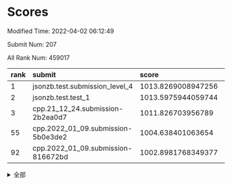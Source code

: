 # Scores

Modified Time: 2022-04-02 06:12:49

Submit Num: 207

All Rank Num: 459017

| rank |               submit               |       score        |       sigma        | pk_num |
| :--- | :--------------------------------- | :----------------- | :----------------- | :----- |
| 1    | jsonzb.test.submission_level_4     | 1013.8269008947256 | 0.8389372710994681 | 8876   |
| 2    | jsonzb.test.test_1                 | 1013.5975944059744 | 0.8289447914708239 | 8872   |
| 3    | cpp.21_12_24.submission-2b2ea0d7   | 1011.826703956789  | 0.7782453262369045 | 8871   |
| 55   | cpp.2022_01_09.submission-5b0e3de2 | 1004.638401063654  | 0.724600183371971  | 8871   |
| 92   | cpp.2022_01_09.submission-816672bd | 1002.8981768349377 | 0.717436586693168  | 8869   |


<details>
<summary>全部</summary>

| rank |                 submit                 |       score        |       sigma        | pk_num |
| :--- | :------------------------------------- | :----------------- | :----------------- | :----- |
| 1    | jsonzb.test.submission_level_4         | 1013.8269008947256 | 0.8389372710994681 | 8876   |
| 2    | jsonzb.test.test_1                     | 1013.5975944059744 | 0.8289447914708239 | 8872   |
| 3    | cpp.21_12_24.submission-2b2ea0d7       | 1011.826703956789  | 0.7782453262369045 | 8871   |
| 4    | gobigger.level_3.submission_level_3_13 | 1011.4921534076674 | 0.7611546655735673 | 8864   |
| 5    | gobigger.level_3.submission_level_3_39 | 1011.3781377615414 | 0.7898991619838298 | 8869   |
| 6    | gobigger.level_3.submission_level_3_9  | 1011.3025268526185 | 0.7926358299044649 | 8865   |
| 7    | gobigger.level_3.submission_level_3_37 | 1011.1263037009464 | 0.7860301667589261 | 8872   |
| 8    | gobigger.level_3.submission_level_3_31 | 1011.0090982202654 | 0.7634319821360217 | 8875   |
| 9    | gobigger.level_3.submission_level_3_19 | 1010.9449105404395 | 0.7783049552658495 | 8867   |
| 10   | gobigger.level_3.submission_level_3_26 | 1010.8484026943241 | 0.7993217492654001 | 8871   |
| 11   | gobigger.level_3.submission_level_3_16 | 1010.8082401193233 | 0.7804713164286825 | 8868   |
| 12   | gobigger.level_3.submission_level_3_34 | 1010.7986810729898 | 0.7563123213671601 | 8870   |
| 13   | gobigger.level_3.submission_level_3_46 | 1010.7473892292436 | 0.7573504914777128 | 8865   |
| 14   | gobigger.level_3.submission_level_3_1  | 1010.5702777521728 | 0.7821515866155546 | 8868   |
| 15   | gobigger.level_3.submission_level_3_48 | 1010.5638278963606 | 0.7641448758838145 | 8871   |
| 16   | gobigger.level_3.submission_level_3_45 | 1010.49808594723   | 0.7523713679863071 | 8872   |
| 17   | gobigger.level_3.submission_level_3_23 | 1010.476442066195  | 0.7620839473079274 | 8869   |
| 18   | gobigger.level_3.submission_level_3_7  | 1010.4004160311662 | 0.7684910319908721 | 8871   |
| 19   | gobigger.level_3.submission_level_3_10 | 1010.3730112988735 | 0.740721716956863  | 8871   |
| 20   | gobigger.level_3.submission_level_3_47 | 1010.3511613382675 | 0.7725374245200235 | 8873   |
| 21   | gobigger.level_3.submission_level_3_20 | 1010.3398981126974 | 0.7578483280421247 | 8867   |
| 22   | gobigger.level_3.submission_level_3_24 | 1010.2855841621049 | 0.7523603650927697 | 8865   |
| 23   | gobigger.level_3.submission_level_3_36 | 1010.267817161673  | 0.7728056379911897 | 8868   |
| 24   | gobigger.level_3.submission_level_3_15 | 1010.014240327989  | 0.7585925127029579 | 8879   |
| 25   | gobigger.level_3.submission_level_3_41 | 1009.9810844797161 | 0.7617760437808829 | 8870   |
| 26   | gobigger.level_3.submission_level_3_44 | 1009.9745735066206 | 0.764856130332312  | 8865   |
| 27   | gobigger.level_3.submission_level_3_2  | 1009.9614293607801 | 0.7578233422447157 | 8874   |
| 28   | gobigger.level_3.submission_level_3_40 | 1009.9366860441314 | 0.7528086283800605 | 8873   |
| 29   | gobigger.level_3.submission_level_3_35 | 1009.8617927148296 | 0.7527884351777154 | 8867   |
| 30   | gobigger.level_3.submission_level_3_5  | 1009.8340006750415 | 0.7604110458991113 | 8868   |
| 31   | gobigger.level_3.submission_level_3_8  | 1009.8216391349536 | 0.7566982358169226 | 8871   |
| 32   | gobigger.level_3.submission_level_3_38 | 1009.7902744518335 | 0.7622536891782181 | 8867   |
| 33   | gobigger.level_3.submission_level_3_3  | 1009.789157636598  | 0.7409393392900013 | 8871   |
| 34   | gobigger.level_3.submission_level_3_42 | 1009.5472451283839 | 0.7589002696939603 | 8867   |
| 35   | gobigger.level_3.submission_level_3_25 | 1009.5378656145903 | 0.7411960291200184 | 8871   |
| 36   | gobigger.level_3.submission_level_3_33 | 1009.5316890722853 | 0.7470805707748831 | 8869   |
| 37   | gobigger.level_3.submission_level_3_0  | 1009.4955970326818 | 0.7636438690440309 | 8871   |
| 38   | gobigger.level_3.submission_level_3_18 | 1009.4733541483623 | 0.7426643369038597 | 8866   |
| 39   | gobigger.level_3.submission_level_3_17 | 1009.419971501174  | 0.7306239778223733 | 8867   |
| 40   | gobigger.level_3.submission_level_3_49 | 1009.4126719353682 | 0.8077434007966718 | 8864   |
| 41   | gobigger.level_3.submission_level_3_27 | 1009.3855585092547 | 0.7598519178089939 | 8871   |
| 42   | gobigger.level_3.submission_level_3_14 | 1009.3258745508139 | 0.758423373393797  | 8873   |
| 43   | gobigger.level_3.submission_level_3_28 | 1009.2252786540714 | 0.7464585585826644 | 8867   |
| 44   | gobigger.level_3.submission_level_3_6  | 1009.2151897940219 | 0.7404060980193058 | 8870   |
| 45   | gobigger.level_3.submission_level_3_43 | 1009.1229980492435 | 0.7455121816032063 | 8871   |
| 46   | gobigger.level_3.submission_level_3_32 | 1009.0768722083108 | 0.7405281439298572 | 8872   |
| 47   | gobigger.level_3.submission_level_3_4  | 1009.0047199069559 | 0.7330626858615036 | 8865   |
| 48   | gobigger.level_3.submission_level_3_29 | 1008.9646179122611 | 0.7311050209561332 | 8872   |
| 49   | gobigger.level_3.submission_level_3_11 | 1008.7159738340694 | 0.7454674783435185 | 8870   |
| 50   | gobigger.level_3.submission_level_3_12 | 1008.7134320123375 | 0.759551568295862  | 8865   |
| 51   | gobigger.level_3.submission_level_3_21 | 1008.6940088870624 | 0.7445248153023301 | 8874   |
| 52   | gobigger.level_3.submission_level_3_22 | 1008.3411727131462 | 0.7455548182215822 | 8874   |
| 53   | gobigger.level_3.submission_level_3_30 | 1008.1839017865574 | 0.7138000297851775 | 8870   |
| 54   | gobigger.level_1.submission_level_1_36 | 1005.1892803545832 | 0.7277126835891864 | 8867   |
| 55   | cpp.2022_01_09.submission-5b0e3de2     | 1004.638401063654  | 0.724600183371971  | 8871   |
| 56   | gobigger.level_1.submission_level_1_28 | 1004.3864792423133 | 0.7276294322229184 | 8872   |
| 57   | gobigger.level_1.submission_level_1_40 | 1004.3552646481036 | 0.7210236852337111 | 8867   |
| 58   | gobigger.level_1.submission_level_1_0  | 1004.215858240726  | 0.7314466764496442 | 8866   |
| 59   | gobigger.level_1.submission_level_1_35 | 1004.147428785237  | 0.7122851225382143 | 8873   |
| 60   | gobigger.level_1.submission_level_1_18 | 1004.1071775598256 | 0.7205776314131886 | 8868   |
| 61   | gobigger.level_1.submission_level_1_32 | 1004.1066825605105 | 0.7168993891127426 | 8868   |
| 62   | gobigger.level_1.submission_level_1_7  | 1004.0795626210236 | 0.7315916686376619 | 8871   |
| 63   | gobigger.level_1.submission_level_1_6  | 1004.0646415490933 | 0.7164728138515252 | 8873   |
| 64   | gobigger.level_1.submission_level_1_49 | 1004.0635804785247 | 0.7220344768850814 | 8873   |
| 65   | gobigger.level_1.submission_level_1_10 | 1004.0346471609666 | 0.7136619357461443 | 8873   |
| 66   | gobigger.level_1.submission_level_1_9  | 1004.0027252936031 | 0.731539188040227  | 8873   |
| 67   | gobigger.level_1.submission_level_1_44 | 1004.0014354939742 | 0.7208564929688254 | 8867   |
| 68   | gobigger.level_1.submission_level_1_17 | 1003.8389896770909 | 0.7149638629648721 | 8872   |
| 69   | gobigger.level_1.submission_level_1_47 | 1003.8064880781163 | 0.7173667264499475 | 8864   |
| 70   | gobigger.level_1.submission_level_1_37 | 1003.8037836766478 | 0.7158069781108616 | 8874   |
| 71   | gobigger.level_1.submission_level_1_46 | 1003.7931690688238 | 0.711286365411788  | 8866   |
| 72   | gobigger.level_1.submission_level_1_41 | 1003.7906175534591 | 0.724040808356966  | 8871   |
| 73   | gobigger.level_1.submission_level_1_23 | 1003.790175205064  | 0.7145337908902503 | 8872   |
| 74   | gobigger.level_1.submission_level_1_34 | 1003.7342638310163 | 0.7194458707546443 | 8868   |
| 75   | gobigger.level_1.submission_level_1_1  | 1003.6989029117083 | 0.7155245187362588 | 8871   |
| 76   | gobigger.level_1.submission_level_1_20 | 1003.6367089069466 | 0.7143985345633437 | 8875   |
| 77   | gobigger.level_1.submission_level_1_30 | 1003.6237685662811 | 0.714611208596678  | 8869   |
| 78   | gobigger.level_1.submission_level_1_15 | 1003.6022038713267 | 0.7244250809801167 | 8871   |
| 79   | gobigger.level_1.submission_level_1_43 | 1003.5896954634167 | 0.7083175834447228 | 8868   |
| 80   | gobigger.level_1.submission_level_1_5  | 1003.516209921112  | 0.7143893160728958 | 8864   |
| 81   | gobigger.level_1.submission_level_1_29 | 1003.4459549924933 | 0.7227759315667394 | 8872   |
| 82   | gobigger.level_1.submission_level_1_11 | 1003.4262791727838 | 0.7224187630676033 | 8870   |
| 83   | gobigger.level_1.submission_level_1_26 | 1003.3580046898803 | 0.7242419266254959 | 8868   |
| 84   | gobigger.level_1.submission_level_1_38 | 1003.3442830308538 | 0.73067457233214   | 8871   |
| 85   | gobigger.level_1.submission_level_1_14 | 1003.2768922206913 | 0.7219039308818177 | 8874   |
| 86   | gobigger.level_1.submission_level_1_45 | 1003.2477477850094 | 0.7210568179175347 | 8873   |
| 87   | gobigger.level_1.submission_level_1_2  | 1003.2445751303533 | 0.7174426381412475 | 8873   |
| 88   | gobigger.level_1.submission_level_1_39 | 1003.2415419968711 | 0.7248355488638104 | 8865   |
| 89   | gobigger.level_1.submission_level_1_16 | 1003.0933963984863 | 0.7074775549763253 | 8869   |
| 90   | gobigger.level_1.submission_level_1_22 | 1002.955458362913  | 0.7115202514621441 | 8863   |
| 91   | gobigger.level_1.submission_level_1_31 | 1002.9265023678032 | 0.7162750544316485 | 8870   |
| 92   | cpp.2022_01_09.submission-816672bd     | 1002.8981768349377 | 0.717436586693168  | 8869   |
| 93   | gobigger.level_1.submission_level_1_4  | 1002.7077492366353 | 0.7124393859579482 | 8870   |
| 94   | gobigger.level_1.submission_level_1_33 | 1002.6989511098246 | 0.707299917450723  | 8865   |
| 95   | gobigger.level_1.submission_level_1_3  | 1002.6799369847697 | 0.7126541459849162 | 8871   |
| 96   | gobigger.level_1.submission_level_1_19 | 1002.6277297897153 | 0.7163750441699394 | 8868   |
| 97   | gobigger.level_1.submission_level_1_24 | 1002.5212706131422 | 0.7133648573343161 | 8869   |
| 98   | gobigger.level_1.submission_level_1_13 | 1002.4958239640439 | 0.7053008843909764 | 8872   |
| 99   | gobigger.level_1.submission_level_1_25 | 1002.4490260949226 | 0.7107140666304633 | 8869   |
| 100  | gobigger.level_1.submission_level_1_48 | 1002.4144189361418 | 0.7150588665758817 | 8872   |
| 101  | gobigger.level_1.submission_level_1_27 | 1002.3497836768811 | 0.7118867046327746 | 8873   |
| 102  | gobigger.level_1.submission_level_1_12 | 1002.082475696707  | 0.718050048072583  | 8876   |
| 103  | gobigger.level_1.submission_level_1_8  | 1002.0021236313196 | 0.6943539206844365 | 8869   |
| 104  | gobigger.level_1.submission_level_1_42 | 1002.0002231462198 | 0.7113031209278514 | 8872   |
| 105  | gobigger.level_1.submission_level_1_21 | 1001.6548003790938 | 0.71458930957943   | 8872   |
| 106  | gobigger.random.submission_random_32   | 998.2497874377015  | 0.706830552362526  | 8874   |
| 107  | gobigger.random.submission_random_9    | 997.4303859496827  | 0.7058215241408756 | 8868   |
| 108  | gobigger.random.submission_random_44   | 997.4087783339472  | 0.7016000091912478 | 8874   |
| 109  | gobigger.random.submission_random_35   | 996.9939732935927  | 0.7013062243763262 | 8871   |
| 110  | gobigger.random.submission_random_38   | 996.9113530244156  | 0.7045776491876858 | 8873   |
| 111  | gobigger.random.submission_random_29   | 996.8073915024904  | 0.7143068858096105 | 8868   |
| 112  | gobigger.random.submission_random_6    | 996.7773092800559  | 0.7112836352916537 | 8867   |
| 113  | gobigger.random.submission_random_31   | 996.7757159615354  | 0.6988167132985381 | 8872   |
| 114  | gobigger.random.submission_random_11   | 996.7629613795791  | 0.7050113870482613 | 8870   |
| 115  | gobigger.random.submission_random_48   | 996.7227965853195  | 0.7045438806333829 | 8866   |
| 116  | gobigger.random.submission_random_26   | 996.5369440157128  | 0.7087544178430892 | 8865   |
| 117  | gobigger.random.submission_random_16   | 996.532078731665   | 0.7033392373543624 | 8870   |
| 118  | gobigger.random.submission_random_8    | 996.4224230312733  | 0.7114798435225662 | 8866   |
| 119  | gobigger.random.submission_random_22   | 996.4006601367187  | 0.6994746862189622 | 8866   |
| 120  | gobigger.random.submission_random_21   | 996.3766264684283  | 0.7170627261500853 | 8877   |
| 121  | gobigger.random.submission_random_4    | 996.2696220534725  | 0.718586135926189  | 8868   |
| 122  | gobigger.random.submission_random_36   | 996.2379787768167  | 0.7090314266467772 | 8867   |
| 123  | gobigger.random.submission_random_34   | 996.1971456654812  | 0.7118850616290673 | 8867   |
| 124  | gobigger.random.submission_random_27   | 996.1792987918858  | 0.7055147604361196 | 8863   |
| 125  | gobigger.random.submission_random_28   | 996.1606034067672  | 0.70193569115613   | 8872   |
| 126  | gobigger.random.submission_random_23   | 996.1354717402235  | 0.7087922853087285 | 8873   |
| 127  | gobigger.random.submission_random_18   | 996.1021999850219  | 0.7118726354041642 | 8874   |
| 128  | gobigger.random.submission_random_30   | 996.0869445475643  | 0.7043996464482842 | 8876   |
| 129  | gobigger.random.submission_random_7    | 996.0776845302207  | 0.7181941331618518 | 8870   |
| 130  | gobigger.random.submission_random_10   | 996.0624363568691  | 0.7244659749318062 | 8867   |
| 131  | gobigger.random.submission_random_12   | 995.986496332329   | 0.7213852762937812 | 8868   |
| 132  | gobigger.random.submission_random_25   | 995.945397252124   | 0.7109485824867294 | 8870   |
| 133  | gobigger.random.submission_random_2    | 995.9170146224192  | 0.7094005346747804 | 8866   |
| 134  | gobigger.random.submission_random_1    | 995.8785511263479  | 0.7138956441219761 | 8873   |
| 135  | gobigger.random.submission_random_46   | 995.8697347729614  | 0.7089711783111993 | 8872   |
| 136  | gobigger.random.submission_random_0    | 995.8398547982625  | 0.7045729628702874 | 8874   |
| 137  | gobigger.random.submission_random_45   | 995.7527861500798  | 0.7087769993888702 | 8870   |
| 138  | gobigger.random.submission_random_17   | 995.708263035705   | 0.7131483970090392 | 8867   |
| 139  | gobigger.random.submission_random_33   | 995.6892740919865  | 0.7123618550690154 | 8869   |
| 140  | gobigger.random.submission_random_15   | 995.6378052240257  | 0.7229914732254764 | 8871   |
| 141  | gobigger.random.submission_random_40   | 995.6060299515331  | 0.7043107230065291 | 8873   |
| 142  | gobigger.random.submission_random_5    | 995.5869007531873  | 0.7150539162234575 | 8866   |
| 143  | gobigger.random.submission_random_24   | 995.5319831358107  | 0.7065285946257721 | 8869   |
| 144  | gobigger.random.submission_random_42   | 995.4674399483487  | 0.7148159564916946 | 8870   |
| 145  | gobigger.random.submission_random_13   | 995.3412260345502  | 0.7216018965710802 | 8874   |
| 146  | gobigger.random.submission_random_47   | 995.3158671245039  | 0.6960742503840597 | 8872   |
| 147  | gobigger.random.submission_random_49   | 995.2930547092683  | 0.7309058509156536 | 8867   |
| 148  | gobigger.random.submission_random_43   | 995.1849363800322  | 0.71129649370616   | 8867   |
| 149  | gobigger.random.submission_random_39   | 995.1827801102     | 0.7088357643946395 | 8868   |
| 150  | gobigger.random.submission_random_19   | 995.1359076470787  | 0.7085864367276756 | 8877   |
| 151  | gobigger.random.submission_random_20   | 995.1138092611546  | 0.7094215318672086 | 8874   |
| 152  | gobigger.random.submission_random_41   | 995.0750998561316  | 0.7225134464596238 | 8868   |
| 153  | gobigger.random.submission_random_3    | 994.9291179597286  | 0.7227665004065256 | 8877   |
| 154  | gobigger.random.submission_random_14   | 994.8796369158101  | 0.7053248095146923 | 8872   |
| 155  | gobigger.random.submission_random_37   | 994.5299648455075  | 0.7087916659290476 | 8870   |
| 156  | gobigger.level_2.submission_level_2_43 | 994.110277370595   | 0.7199399833092754 | 8867   |
| 157  | gobigger.level_2.submission_level_2_4  | 994.064799040786   | 0.7420874510638228 | 8873   |
| 158  | gobigger.level_2.submission_level_2_13 | 993.9627012687566  | 0.7372499432223493 | 8865   |
| 159  | gobigger.level_2.submission_level_2_27 | 993.9248852209322  | 0.7456516158552968 | 8870   |
| 160  | gobigger.level_2.submission_level_2_38 | 993.8708334293765  | 0.7111513517765018 | 8869   |
| 161  | gobigger.level_2.submission_level_2_6  | 993.6867515961384  | 0.7367644119233138 | 8870   |
| 162  | gobigger.level_2.submission_level_2_32 | 993.489286441021   | 0.7412253484463549 | 8874   |
| 163  | gobigger.level_2.submission_level_2_35 | 993.3996629014056  | 0.7479518840130734 | 8871   |
| 164  | gobigger.level_2.submission_level_2_28 | 993.2728771007568  | 0.7377958253316973 | 8869   |
| 165  | gobigger.level_2.submission_level_2_40 | 993.1717537375393  | 0.7350243995787842 | 8871   |
| 166  | gobigger.level_2.submission_level_2_34 | 993.1274144331647  | 0.7359825892527871 | 8865   |
| 167  | gobigger.level_2.submission_level_2_36 | 993.1114930420317  | 0.7423128567323894 | 8870   |
| 168  | gobigger.level_2.submission_level_2_31 | 993.0987379290196  | 0.7343809814378689 | 8869   |
| 169  | gobigger.level_2.submission_level_2_11 | 992.9157625869218  | 0.7530054790067983 | 8875   |
| 170  | gobigger.level_2.submission_level_2_47 | 992.7871729187455  | 0.7368118181995749 | 8863   |
| 171  | gobigger.level_2.submission_level_2_0  | 992.635471878134   | 0.7477061459864525 | 8871   |
| 172  | gobigger.level_2.submission_level_2_7  | 992.4627670211672  | 0.7304366604641136 | 8870   |
| 173  | gobigger.level_2.submission_level_2_15 | 992.4527311725531  | 0.7519072865223462 | 8871   |
| 174  | gobigger.level_2.submission_level_2_24 | 992.335648786966   | 0.7461054046673151 | 8876   |
| 175  | gobigger.level_2.submission_level_2_5  | 992.2167397154324  | 0.7353310579766973 | 8868   |
| 176  | gobigger.level_2.submission_level_2_41 | 992.2056824604257  | 0.7216674799620107 | 8868   |
| 177  | gobigger.level_2.submission_level_2_30 | 992.2035098898599  | 0.7426095999249097 | 8868   |
| 178  | gobigger.level_2.submission_level_2_44 | 992.1810675889468  | 0.7383187347116993 | 8871   |
| 179  | gobigger.level_2.submission_level_2_12 | 992.1449869399482  | 0.7540167933468057 | 8871   |
| 180  | gobigger.level_2.submission_level_2_39 | 992.1426892410747  | 0.74409672345473   | 8865   |
| 181  | gobigger.level_2.submission_level_2_2  | 991.9692718714675  | 0.760920930301345  | 8864   |
| 182  | gobigger.level_2.submission_level_2_23 | 991.8887416016876  | 0.7470644440756093 | 8869   |
| 183  | gobigger.level_2.submission_level_2_1  | 991.863296264744   | 0.7461929944616632 | 8873   |
| 184  | gobigger.level_2.submission_level_2_46 | 991.8402715405255  | 0.7541464438541089 | 8873   |
| 185  | gobigger.level_2.submission_level_2_8  | 991.8358018885117  | 0.7224321463905856 | 8869   |
| 186  | gobigger.level_2.submission_level_2_19 | 991.7983137507248  | 0.7587641128211309 | 8875   |
| 187  | gobigger.level_2.submission_level_2_20 | 991.7508505507416  | 0.738784607959466  | 8867   |
| 188  | gobigger.level_2.submission_level_2_37 | 991.7304279300395  | 0.7511660464396024 | 8867   |
| 189  | gobigger.level_2.submission_level_2_14 | 991.560017720834   | 0.7508441037029893 | 8867   |
| 190  | gobigger.level_2.submission_level_2_16 | 991.5588656953004  | 0.7629713640793201 | 8870   |
| 191  | gobigger.level_2.submission_level_2_45 | 991.5264475075263  | 0.7528269155741817 | 8875   |
| 192  | gobigger.level_2.submission_level_2_33 | 991.4375841994646  | 0.7505484707030736 | 8867   |
| 193  | gobigger.level_2.submission_level_2_21 | 991.3825222043865  | 0.7438797269732553 | 8868   |
| 194  | gobigger.level_2.submission_level_2_10 | 991.3296854245611  | 0.7522028141676896 | 8872   |
| 195  | gobigger.level_2.submission_level_2_22 | 991.2703944210674  | 0.7439074522653059 | 8873   |
| 196  | gobigger.level_2.submission_level_2_25 | 990.9857289624763  | 0.73944384932197   | 8870   |
| 197  | gobigger.level_2.submission_level_2_29 | 990.9084238482144  | 0.7497787598545348 | 8866   |
| 198  | gobigger.level_2.submission_level_2_26 | 990.8900026006621  | 0.7694354344575383 | 8868   |
| 199  | gobigger.level_2.submission_level_2_49 | 990.8299207673793  | 0.7709031400720605 | 8866   |
| 200  | gobigger.level_2.submission_level_2_18 | 990.81689980477    | 0.7373830798574935 | 8873   |
| 201  | gobigger.level_2.submission_level_2_48 | 990.8124320686757  | 0.7492558456108245 | 8873   |
| 202  | gobigger.level_2.submission_level_2_9  | 990.7468627090924  | 0.7749703849584235 | 8867   |
| 203  | gobigger.level_2.submission_level_2_42 | 990.7278625870392  | 0.764453126263374  | 8868   |
| 204  | gobigger.level_2.submission_level_2_17 | 990.7051601359692  | 0.7760681348605634 | 8867   |
| 205  | gobigger.level_2.submission_level_2_3  | 990.6895295183068  | 0.7466068131008873 | 8872   |
| 206  | gobigger.none.submission_none_0        | 977.6521191423179  | 1.4061204363034543 | 8871   |
| 207  | gobigger.none.submission_none_1        | 974.2593726934018  | 1.7694106869533333 | 8877   |

</details>